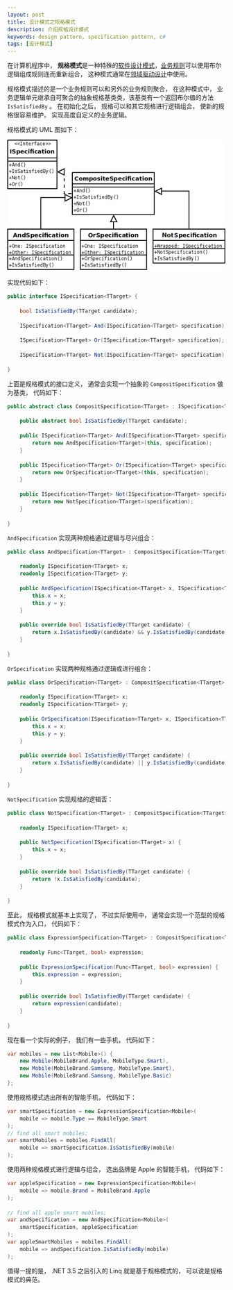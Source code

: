 ```yaml
---
layout: post
title: 设计模式之规格模式
description: 介绍规格设计模式
keywords: design pattern, specification pattern, c#
tags: [设计模式]
---
```


在计算机程序中， **规格模式**是一种特殊的[软件设计模式](https://en.wikipedia.org/wiki/Software_design_pattern)，[业务规则](https://en.wikipedia.org/wiki/Business_rules)可以使用布尔逻辑组成规则连而重新组合， 这种模式通常在[领域驱动设计](https://en.wikipedia.org/wiki/Domain-driven_design)中使用。

规格模式描述的是一个业务规则可以和另外的业务规则聚合， 在这种模式中， 业务逻辑单元继承自可聚合的抽象规格基类类，该基类有一个返回布尔值的方法 `IsSatisfiedBy` 。 在初始化之后， 规格可以和其它规格进行逻辑组合， 使新的规格很容易维护， 实现高度自定义的业务逻辑。

规格模式的 UML 图如下：

![规格模式](/assets/post-images/specification-uml-v2.png)

实现代码如下：

```csharp
public interface ISpecification<TTarget> {

    bool IsSatisfiedBy(TTarget candidate);

    ISpecification<TTarget> And(ISpecification<TTarget> specification);

    ISpecification<TTarget> Or(ISpecification<TTarget> specification);

    ISpecification<TTarget> Not(ISpecification<TTarget> specification);

}
```

上面是规格模式的接口定义， 通常会实现一个抽象的 `CompositSpecification` 做为基类， 代码如下：

```csharp
public abstract class CompositSpecification<TTarget> : ISpecification<TTarget> {

    public abstract bool IsSatisfiedBy(TTarget candidate);

    public ISpecification<TTarget> And(ISpecification<TTarget> specification) {
        return new AndSpecification<TTarget>(this, specification);
    }

    public ISpecification<TTarget> Or(ISpecification<TTarget> specification) {
        return new OrSpecification<TTarget>(this, specification);
    }

    public ISpecification<TTarget> Not(ISpecification<TTarget> specification) {
        return new NotSpecification<TTarget>(specification);
    }

}
```

`AndSpecification` 实现两种规格通过逻辑与尽兴组合：

```csharp
public class AndSpecification<TTarget> : CompositSpecification<TTarget> {

    readonly ISpecification<TTarget> x;
    readonly ISpecification<TTarget> y;

    public AndSpecification(ISpecification<TTarget> x, ISpecification<TTarget> y) {
        this.x = x;
        this.y = y;
    }

    public override bool IsSatisfiedBy(TTarget candidate) {
        return x.IsSatisfiedBy(candidate) && y.IsSatisfiedBy(candidate);
    }

}
```

`OrSpecification` 实现两种规格通过逻辑或进行组合：

```csharp
public class OrSpecification<TTarget> : CompositSpecification<TTarget> {

    readonly ISpecification<TTarget> x;
    readonly ISpecification<TTarget> y;

    public OrSpecification(ISpecification<TTarget> x, ISpecification<TTarget> y) {
        this.x = x;
        this.y = y;
    }

    public override bool IsSatisfiedBy(TTarget candidate) {
        return x.IsSatisfiedBy(candidate) || y.IsSatisfiedBy(candidate);
    }

}
```

`NotSpecification` 实现规格的逻辑否：

```csharp
public class NotSpecification<TTarget> : CompositSpecification<TTarget> {

    readonly ISpecification<TTarget> x;

    public NotSpecification(ISpecification<TTarget> x) {
        this.x = x;
    }

    public override bool IsSatisfiedBy(TTarget candidate) {
        return !x.IsSatisfiedBy(candidate);
    }

}
```

至此， 规格模式就基本上实现了， 不过实际使用中， 通常会实现一个范型的规格模式作为入口， 代码如下：

```csharp
public class ExpressionSpecification<TTarget> : CompositSpecification<TTarget> {

    readonly Func<TTarget, bool> expression;

    public ExpressionSpecification(Func<TTarget, bool> expression) {
        this.expression = expression;
    }

    public override bool IsSatisfiedBy(TTarget candidate) {
        return expression(candidate);
    }

}
```

现在看一个实际的例子， 我们有一些手机， 代码如下：

```csharp
var mobiles = new List<Mobile>() {
    new Mobile(MobileBrand.Apple, MobileType.Smart),
    new Mobile(MobileBrand.Samsung, MobileType.Smart),
    new Mobile(MobileBrand.Samsung, MobileType.Basic)
};
```

使用规格模式选出所有的智能手机， 代码如下：

```csharp
var smartSpecification = new ExpressionSpecification<Mobile>(
    mobile => mobile.Type == MobileType.Smart
);
// find all smart mobiles;
var smartMobiles = mobiles.FindAll(
    mobile => smartSpecification.IsSatisfiedBy(mobile)
);
```

使用两种规格模式进行逻辑与组合， 选出品牌是 Apple 的智能手机， 代码如下：

```csharp
var appleSpecification = new ExpressionSpecification<Mobile>(
    mobile => mobile.Brand = MobileBrand.Apple
);

// find all apple smart mobiles;
var andSpecification = new AndSpecification<Mobile>(
    smartSpecification, appleSpecification
);
var appleSmartMobiles = mobiles.FindAll(
    mobile => andSpecification.IsSatisfiedBy(mobile)
);
```

值得一提的是， .NET 3.5 之后引入的 Linq 就是基于规格模式的， 可以说是规格模式的典范。